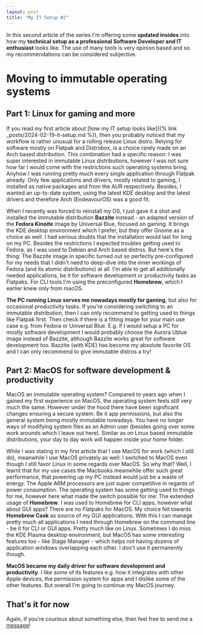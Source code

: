 ```yaml
---
layout: post
title: "My IT Setup #2"
---
```

In this second article of the series I'm offering some **updated insides** into how my **technical setup as a professional Software Developer and IT enthusiast** looks like. 
The use of many tools is very opinion based and so my recommendations can be considered subjective.

# Moving to immutable operating systems

## Part 1: Linux for gaming and more
If you read my first article about [how my IT setup looks like]({% link _posts/2024-02-19-it-setup.md %}), then you probably noticed that my workflow is rather unusual for a rolling release Linux distro.
Relying for software mostly on Flatpak and Distrobox, is a choice rarely made on an Arch based distribution.
This combination had a specific reason: I was super interested in immutable Linux distributions, however I was not sure how far I would come with the restrictions such operating systems bring.
Anyhow I was running pretty much every single application through Flatpak already. Only few applications and drivers, mostly related to gaming, I installed as native packages and from the AUR respectively.
Besides, I wanted an up-to-date system, using the latest KDE desktop and the latest drivers and therefore Arch (EndeavourOS) was a good fit.

When I recently was forced to reinstall my OS, I just gave it a shot and installed the immutable distribution **Bazzite** instead - an adapted version of the **Fedora Kinoite** image by Universal Blue, focused on gaming. It brings the KDE desktop environment which I prefer, but they offer Gnome as a choice as well.
I had serious doubts that the installation would last for long on my PC. Besides the restrictions I expected troubles getting used to Fedora, as I was used to Debian and Arch based distros.
But here's the thing: The Bazzite image in specific turned out so perfectly pre-configured for my needs that I didn't need to deep-dive into the inner workings of Fedora (and its atomic distributions) at all.
I'm able to get all additionally needed applications, be it for software development or productivity tasks as Flatpaks. For CLI tools I'm using the preconfigured **Homebrew**, which I earlier knew only from macOS.

**The PC running Linux serves me nowadays mostly for gaming**, but also for occasional productivity tasks. If you're considering switching to an immutable distribution, then I can only recommend to getting used to things like Flatpak first. Then check if there is a fitting image for your main use case e.g. from Fedora or Universal Blue. E.g. if I would setup a PC for mostly software development I would probably choose the Aurora Ublue image instead of Bazzite, although Bazzite works great for software development too.
Bazzite (with KDE) has become my absolute favorite OS and I can only recommend to give immutable distros a try!

## Part 2: MacOS for software development & productivity
MacOS an immutable operating system? Compared to years ago when I gained my first experience on MacOS, the operating system feels still very much the same. However under the hood there have been significant changes ensuring a secure system. Be it app permissions, but also the general system being mostly immutable nowadays. You have no longer ways of modifying system files as an Admin user (besides going over some work arounds which I leave out here). Similar as on Linux based immutable distributions, your day to day work will happen inside your home folder.

While I was stating in my first article that I use MacOS for work (which I still do), meanwhile I use MacOS privately as well: I switched to MacOS even though I still favor Linux in some regards over MacOS. So why that? Well, I learnt that for my use cases the Macbooks meanwhile offer such great performance, that powering up my PC instead would just be a waste of energy. The Apple ARM processors are just super competitive in regards of power consumption. The operating system has some getting used to things for me, however here what made the switch possible for me: The extended usage of **Homebrew**. I was used to Homebrew for CLI apps, however what about GUI apps? There are no Flatpaks for MacOS. My choice fell towards **Homebrew Cask** as source of my GUI applications. With this I can manage pretty much all applications I need through Homebrew on the command line - be it for CLI or GUI apps. Pretty much like on Linux. Sometimes I do miss the KDE Plasma desktop environment, but MacOS has some interesting features too - like Stage Manager - which helps not having dozens of application windows overlapping each other. I don't use it permanently though.

**MacOS became my daily driver for software development and productivity**. I like some of its features e.g. how it integrates with other Apple devices, the permission system for apps and I dislike some of the other features. But overall I'm going to continue my MacOS journey. 

## That's it for now
Again, if you're courious about something else, then feel free to send me a [message](/contact)!
